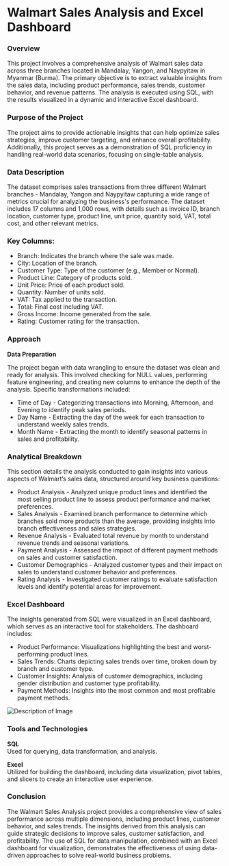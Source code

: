 # Walmart Sales Analysis and Excel Dashboard
### Overview
This project involves a comprehensive analysis of Walmart sales data across three branches located in Mandalay, Yangon, and Naypyitaw in Myanmar (Burma). The primary objective is to extract valuable insights from the sales data, including product performance, sales trends, customer behavior, and revenue patterns. The analysis is executed using SQL, with the results visualized in a dynamic and interactive Excel dashboard.

### Purpose of the Project
The project aims to provide actionable insights that can help optimize sales strategies, improve customer targeting, and enhance overall profitability. Additionally, this project serves as a demonstration of SQL proficiency in handling real-world data scenarios, focusing on single-table analysis.

### Data Description
The dataset comprises sales transactions from three different Walmart branches - Mandalay, Yangon and Naypyitaw capturing a wide range of metrics crucial for analyzing the business's performance. The dataset includes 17 columns and 1,000 rows, with details such as invoice ID, branch location, customer type, product line, unit price, quantity sold, VAT, total cost, and other relevant metrics.

### Key Columns:
* Branch: Indicates the branch where the sale was made.
* City: Location of the branch.
* Customer Type: Type of the customer (e.g., Member or Normal).
* Product Line: Category of products sold.
* Unit Price: Price of each product sold.
* Quantity: Number of units sold.
* VAT: Tax applied to the transaction.
* Total: Final cost including VAT.
* Gross Income: Income generated from the sale.
* Rating: Customer rating for the transaction.

### Approach
**Data Preparation**

The project began with data wrangling to ensure the dataset was clean and ready for analysis. This involved checking for NULL values, performing feature engineering, and creating new columns to enhance the depth of the analysis. Specific transformations included:
* Time of Day - Categorizing transactions into Morning, Afternoon, and Evening to identify peak sales periods.
* Day Name - Extracting the day of the week for each transaction to understand weekly sales trends.
* Month Name - Extracting the month to identify seasonal patterns in sales and profitability.

### Analytical Breakdown
This section details the analysis conducted to gain insights into various aspects of Walmart’s sales data, structured around key business questions:

* Product Analysis - Analyzed unique product lines and identified the most selling product line to assess product performance and market preferences.
* Sales Analysis - Examined branch performance to determine which branches sold more products than the average, providing insights into branch effectiveness and sales strategies.
* Revenue Analysis - Evaluated total revenue by month to understand revenue trends and seasonal variations.
* Payment Analysis - Assessed the impact of different payment methods on sales and customer satisfaction.
* Customer Demographics - Analyzed customer types and their impact on sales to understand customer behavior and preferences.
* Rating Analysis - Investigated customer ratings to evaluate satisfaction levels and identify potential areas for improvement.

### Excel Dashboard
The insights generated from SQL were visualized in an Excel dashboard, which serves as an interactive tool for stakeholders. The dashboard includes:
* Product Performance: Visualizations highlighting the best and worst-performing product lines.
* Sales Trends: Charts depicting sales trends over time, broken down by branch and customer type.
* Customer Insights: Analysis of customer demographics, including gender distribution and customer type profitability.
* Payment Methods: Insights into the most common and most profitable payment methods.

![Description of Image](https://drive.google.com/uc?export=view&id=1Yd5Hjc3eFaI5iTZrleBJEoJyZe7ljww4)

### Tools and Technologies
**SQL**         
Used for querying, data transformation, and analysis.

**Excel**     
Utilized for building the dashboard, including data visualization, pivot tables, and slicers to create an interactive user experience.

### Conclusion
The Walmart Sales Analysis project provides a comprehensive view of sales performance across multiple dimensions, including product lines, customer behavior, and sales trends. The insights derived from this analysis can guide strategic decisions to improve sales, customer satisfaction, and profitability. The use of SQL for data manipulation, combined with an Excel dashboard for visualization, demonstrates the effectiveness of using data-driven approaches to solve real-world business problems.


